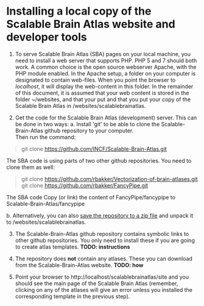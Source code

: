 # Installing a local copy of the Scalable Brain Atlas website and developer tools

1. To serve Scalable Brain Atlas (SBA) pages on your local machine, you need to
install a web server that supports PHP. PHP 5 and 7 should both work.
A common choice is the open source webserver Apache, with the PHP module enabled.
In the Apache setup, a folder on your computer is designated to contain web-files.
When you point the browser to *localhost*, it will display the web-content in this folder. 
In the remainder of this document, it is assumed that your web content is stored in the folder ~/websites, 
and that your put 
and that you put your copy of the Scalable Brain Atlas in /websites/scalablebrainatlas.  

2. Get the code for the Scalable Brain Atlas (development) server. This can be done in two ways:
    a. Install 'git' to be able to clone the Scalable-Brain-Atlas github repository to your computer.  
Then run the command:
> git clone https://github.com/INCF/Scalable-Brain-Atlas.git

The SBA code is using parts of two other github repositories.
You need to clone them as well:  
> git clone https://github.com/rbakker/Vectorization-of-brain-atlases.git  
> git clone https://github.com/rbakker/FancyPipe.git

The SBA code 
Copy (or link) the content of FancyPipe/fancypipe to Scalable-Brain-Atlas/fancypipe



b. Alternatively, you can also [save the repository to a zip file](https://github.com/INCF/Scalable-Brain-Atlas/archive/master.zip) and unpack it
to /websites/scalablebrainatlas.

3. The Scalable-Brain-Atlas github repository contains symbolic links to other github repositories. You only need to install these if you are going to create atlas templates.
**TODO: instructions**

4. The repository does **not** contain any atlases. These you can download from the Scalable-Brain-Atlas website. **TODO: how**

5. Point your browser to http://localhost/scalablebrainatlas/site and you should see the main page of the Scalable Brain Atlas (remember, clicking on any of the atlases will give an error unless you installed the corresponding template in the previous step).
